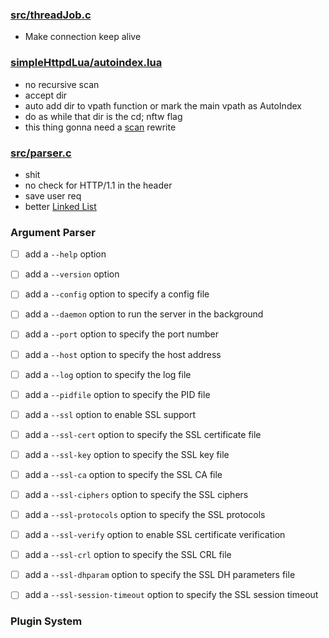 ### [src/threadJob.c](src/threadJob.c)
- Make connection keep alive

### [simpleHttpdLua/autoindex.lua](simpleHttpdLua/autoindex.lua)
- no recursive scan
- accept dir
- auto add dir to vpath function or mark the main vpath as AutoIndex
- do as while that dir is the cd; nftw flag
- this thing gonna need a [scan](src/lua/scan.c) rewrite

### [src/parser.c](src/parser.c)
- shit
- no check for HTTP/1.1 in the header
- save user req
- better [Linked List](src/linkList.c)


### Argument Parser

- [ ] add a `--help` option
- [ ] add a `--version` option
- [ ] add a `--config` option to specify a config file
- [ ] add a `--daemon` option to run the server in the background
- [ ] add a `--port` option to specify the port number
- [ ] add a `--host` option to specify the host address
- [ ] add a `--log` option to specify the log file
- [ ] add a `--pidfile` option to specify the PID file
- [ ] add a `--ssl` option to enable SSL support
- [ ] add a `--ssl-cert` option to specify the SSL certificate file
- [ ] add a `--ssl-key` option to specify the SSL key file  
- [ ] add a `--ssl-ca` option to specify the SSL CA file
- [ ] add a `--ssl-ciphers` option to specify the SSL ciphers
- [ ] add a `--ssl-protocols` option to specify the SSL protocols
- [ ] add a `--ssl-verify` option to enable SSL certificate verification
- [ ] add a `--ssl-crl` option to specify the SSL CRL file
- [ ] add a `--ssl-dhparam` option to specify the SSL DH parameters file
- [ ] add a `--ssl-session-timeout` option to specify the SSL session timeout


### Plugin System

